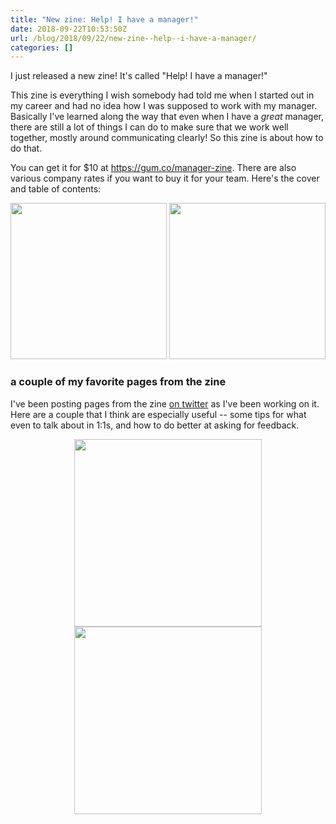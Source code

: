 ```yaml
---
title: "New zine: Help! I have a manager!"
date: 2018-09-22T10:53:50Z
url: /blog/2018/09/22/new-zine--help--i-have-a-manager/
categories: []
---
```


I just released a new zine! It's called "Help! I have a manager!"

This zine is everything I wish somebody had told me when I started out in my career and had no idea
how I was supposed to work with my manager. Basically I've learned along the way that even when I
have a _great_ manager, there are still a lot of things I can do to make sure that we work well
together, mostly around communicating clearly! So this zine is about how to do that.

You can get it for $10 at https://gum.co/manager-zine. There are also various company rates if you
want to buy it for your team. Here's the cover and table of contents:

<div align="center">
<a href="https://gum.co/manager-zine"><img width="250px" src="https://jvns.ca/images/manager-cover.png"></a>
<a href="https://jvns.ca/images/manager-toc.png"><img width="250px" src="https://jvns.ca/images/manager-toc.png"></a>
</div>

### a couple of my favorite pages from the zine

I've been posting pages from the zine <a href="https://twitter.com/b0rk">on twitter</a> as I've been
working on it. Here are a couple that I think are especially useful -- some tips for what even to
talk about in 1:1s, and how to do better at asking for feedback.

<div align="center">
<a href="https://jvns.ca/images/1:1s.jpeg"><img width="300px" src="https://jvns.ca/images/1:1s.jpeg"></a>
<a href="https://jvns.ca/images/specific-feedback.jpeg"><img width="300px" src="https://jvns.ca/images/specific-feedback.jpeg"></a>
</div>
